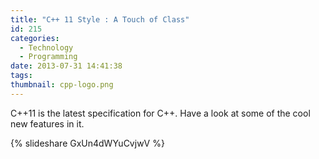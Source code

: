 ```yaml
---
title: "C++ 11 Style : A Touch of Class"
id: 215
categories:
  - Technology
  - Programming
date: 2013-07-31 14:41:38
tags:
thumbnail: cpp-logo.png
---
```


C++11 is the latest specification for C++. Have a look at some of the cool new features in it.

<!--more-->

{% slideshare GxUn4dWYuCvjwV %}
